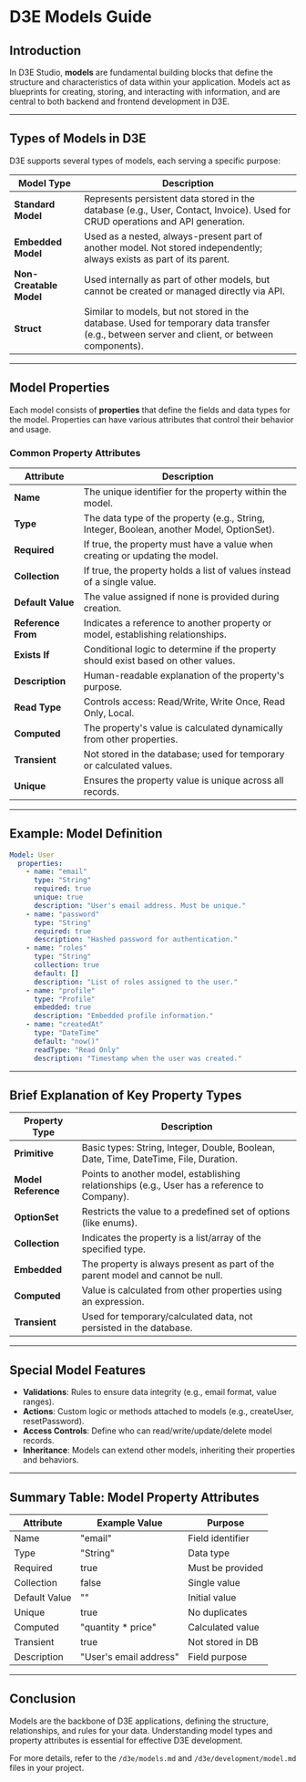 # D3E Models Guide

## Introduction

In D3E Studio, **models** are fundamental building blocks that define the structure and characteristics of data within your application. Models act as blueprints for creating, storing, and interacting with information, and are central to both backend and frontend development in D3E.

---

## Types of Models in D3E

D3E supports several types of models, each serving a specific purpose:

| Model Type   | Description |
|--------------|-------------|
| **Standard Model** | Represents persistent data stored in the database (e.g., User, Contact, Invoice). Used for CRUD operations and API generation. |
| **Embedded Model** | Used as a nested, always-present part of another model. Not stored independently; always exists as part of its parent. |
| **Non-Creatable Model** | Used internally as part of other models, but cannot be created or managed directly via API. |
| **Struct** | Similar to models, but not stored in the database. Used for temporary data transfer (e.g., between server and client, or between components). |

---

## Model Properties

Each model consists of **properties** that define the fields and data types for the model. Properties can have various attributes that control their behavior and usage.

### Common Property Attributes

| Attribute         | Description |
|-------------------|-------------|
| **Name**          | The unique identifier for the property within the model. |
| **Type**          | The data type of the property (e.g., String, Integer, Boolean, another Model, OptionSet). |
| **Required**      | If true, the property must have a value when creating or updating the model. |
| **Collection**    | If true, the property holds a list of values instead of a single value. |
| **Default Value** | The value assigned if none is provided during creation. |
| **Reference From**| Indicates a reference to another property or model, establishing relationships. |
| **Exists If**     | Conditional logic to determine if the property should exist based on other values. |
| **Description**   | Human-readable explanation of the property's purpose. |
| **Read Type**     | Controls access: Read/Write, Write Once, Read Only, Local. |
| **Computed**      | The property's value is calculated dynamically from other properties. |
| **Transient**     | Not stored in the database; used for temporary or calculated values. |
| **Unique**        | Ensures the property value is unique across all records. |

---

## Example: Model Definition

```yaml
Model: User
  properties:
    - name: "email"
      type: "String"
      required: true
      unique: true
      description: "User's email address. Must be unique."
    - name: "password"
      type: "String"
      required: true
      description: "Hashed password for authentication."
    - name: "roles"
      type: "String"
      collection: true
      default: []
      description: "List of roles assigned to the user."
    - name: "profile"
      type: "Profile"
      embedded: true
      description: "Embedded profile information."
    - name: "createdAt"
      type: "DateTime"
      default: "now()"
      readType: "Read Only"
      description: "Timestamp when the user was created."
```

---

## Brief Explanation of Key Property Types

| Property Type | Description |
|---------------|-------------|
| **Primitive** | Basic types: String, Integer, Double, Boolean, Date, Time, DateTime, File, Duration. |
| **Model Reference** | Points to another model, establishing relationships (e.g., User has a reference to Company). |
| **OptionSet** | Restricts the value to a predefined set of options (like enums). |
| **Collection** | Indicates the property is a list/array of the specified type. |
| **Embedded** | The property is always present as part of the parent model and cannot be null. |
| **Computed** | Value is calculated from other properties using an expression. |
| **Transient** | Used for temporary/calculated data, not persisted in the database. |

---

## Special Model Features

- **Validations**: Rules to ensure data integrity (e.g., email format, value ranges).
- **Actions**: Custom logic or methods attached to models (e.g., createUser, resetPassword).
- **Access Controls**: Define who can read/write/update/delete model records.
- **Inheritance**: Models can extend other models, inheriting their properties and behaviors.

---

## Summary Table: Model Property Attributes

| Attribute      | Example Value | Purpose |
|----------------|--------------|---------|
| Name           | "email"      | Field identifier |
| Type           | "String"     | Data type |
| Required       | true          | Must be provided |
| Collection     | false         | Single value |
| Default Value  | ""           | Initial value |
| Unique         | true          | No duplicates |
| Computed       | "quantity * price" | Calculated value |
| Transient      | true          | Not stored in DB |
| Description    | "User's email address" | Field purpose |

---

## Conclusion

Models are the backbone of D3E applications, defining the structure, relationships, and rules for your data. Understanding model types and property attributes is essential for effective D3E development.

For more details, refer to the `/d3e/models.md` and `/d3e/development/model.md` files in your project. 